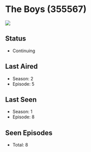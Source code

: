 # The Boys (355567)

<img src="https://dg31sz3gwrwan.cloudfront.net/poster/355567/1337843-0-optimized.jpg" />

## Status
* Continuing
## Last Aired
* Season: 2
* Episode: 5
## Last Seen
* Season: 1
* Episode: 8
## Seen Episodes
* Total: 8
